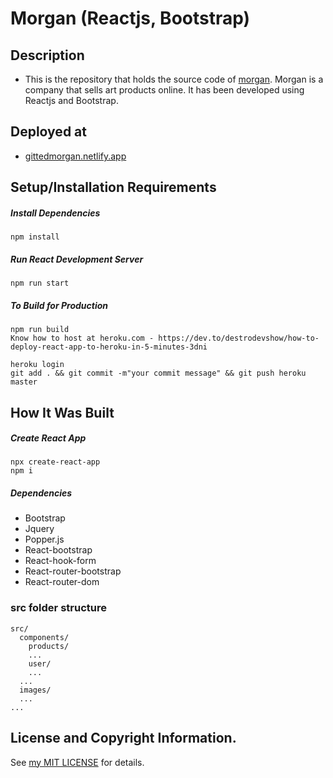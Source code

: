 # Morgan (Reactjs, Bootstrap) 
## Description
* This is the repository that holds the source code of [morgan](http://gittedmorgan.netlify.app/). Morgan is a company that sells art products online. It has been developed using Reactjs and Bootstrap.

## Deployed at
* [gittedmorgan.netlify.app](http://gittedmorgan.netlify.app/)

## Setup/Installation Requirements
##### Install Dependencies

```
npm install
```

##### Run React Development Server

```
npm run start
```

##### To Build for Production

```
npm run build
Know how to host at heroku.com - https://dev.to/destrodevshow/how-to-deploy-react-app-to-heroku-in-5-minutes-3dni

heroku login
git add . && git commit -m"your commit message" && git push heroku master
```

## How It Was Built
##### Create React App
```
npx create-react-app 
npm i 
```
##### Dependencies
* Bootstrap    
* Jquery
* Popper.js
* React-bootstrap
* React-hook-form
* React-router-bootstrap
* React-router-dom

### src folder structure
```
src/
  components/    
    products/
    ...
    user/
    ...
  ...
  images/
  ...
...
```

## License and Copyright Information.
See [my MIT LICENSE](https://github.com/kimanicharles911/morgan/blob/master/LICENSE.txt) for details.